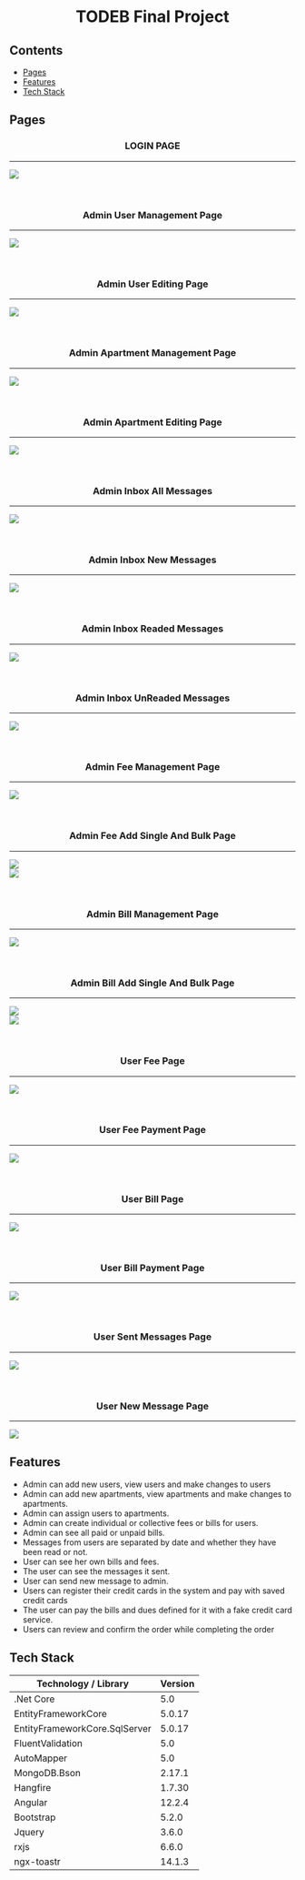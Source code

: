 # <p align="center">TODEB Final Project</p>


## Contents
- [Pages](#pages)
- [Features](#features)
- [Tech Stack](#tech-stack)

## Pages

  <h3 align="center">LOGIN PAGE</h3>
  
  ---   

  ![](https://github.com/uyilmazz/TODEBFinalProject/blob/main/projectImages/login.PNG?raw=true)

  <br>
  
  <h3 align="center">Admin User Management Page</h3>
  
  ---  

  ![](https://github.com/uyilmazz/TODEBFinalProject/blob/main/projectImages/admin-users-management.PNG?raw=true)

  <br>
  
  <h3 align="center">Admin User Editing Page</h3>
  
  ---

  ![](https://github.com/uyilmazz/TODEBFinalProject/blob/main/projectImages/admin-user-edit.PNG?raw=true)

  <br>
  
  <h3 align="center">Admin Apartment Management Page</h3>
  
  ---

  ![](https://github.com/uyilmazz/TODEBFinalProject/blob/main/projectImages/admin-apartments.PNG?raw=true)

  <br>
  
  <h3 align="center">Admin Apartment Editing Page</h3>
  
  ---

  ![](https://github.com/uyilmazz/TODEBFinalProject/blob/main/projectImages/admin-apartment-edit.PNG?raw=true)

  <br>
  
  <h3 align="center">Admin Inbox All Messages</h3>
  
  ---

  ![](https://github.com/uyilmazz/TODEBFinalProject/blob/main/projectImages/admin-inbox-all.PNG?raw=true)

  <br>
  
  <h3 align="center">Admin Inbox New Messages</h3>
  
  ---

  ![](https://github.com/uyilmazz/TODEBFinalProject/blob/main/projectImages/admin-inbox-new.PNG?raw=true)

  <br>
  
  <h3 align="center">Admin Inbox Readed Messages</h3>
  
  ---

  ![](https://github.com/uyilmazz/TODEBFinalProject/blob/main/projectImages/admin-inbox-readed.PNG?raw=true)

  <br>
  
  <h3 align="center">Admin Inbox UnReaded Messages</h3>
  
  ---

  ![](https://github.com/uyilmazz/TODEBFinalProject/blob/main/projectImages/admin-inbox-unreaded.PNG?raw=true)

  <br>
  
  <h3 align="center">Admin Fee Management Page</h3>
  
  ---

  ![](https://github.com/uyilmazz/TODEBFinalProject/blob/main/projectImages/admin-fees.PNG?raw=true)

  <br>
  
  <h3 align="center">Admin Fee Add Single And Bulk Page</h3>
  
  ---

  ![](https://github.com/uyilmazz/TODEBFinalProject/blob/main/projectImages/admin-fee-single-new.PNG?raw=true)
  <br>
  ![](https://github.com/uyilmazz/TODEBFinalProject/blob/main/projectImages/admin-fee-bulk-new.PNG?raw=true)

  <br>
  
  <h3 align="center">Admin Bill Management Page</h3>
  
  ---

  ![](https://github.com/uyilmazz/TODEBFinalProject/blob/main/projectImages/admin-bills.PNG?raw=true)

  <br>
  
  <h3 align="center">Admin Bill Add Single And Bulk Page</h3>
  
  ---

  ![](https://github.com/uyilmazz/TODEBFinalProject/blob/main/projectImages/admin-bills-single-new.PNG?raw=true)
  <br>
  ![](https://github.com/uyilmazz/TODEBFinalProject/blob/main/projectImages/admin-bills-bulk-new.PNG?raw=true)

  <br>
  
  <h3 align="center">User Fee Page</h3>
  
  ---

  ![](https://github.com/uyilmazz/TODEBFinalProject/blob/main/projectImages/user-fee.PNG?raw=true)

  <br>
  
  <h3 align="center">User Fee Payment Page</h3>
  
  ---

  ![](https://github.com/uyilmazz/TODEBFinalProject/blob/main/projectImages/user-fee-payment.PNG?raw=true)

  <br>
  
  <h3 align="center">User Bill Page</h3>
  
  ---

  ![](https://github.com/uyilmazz/TODEBFinalProject/blob/main/projectImages/user-bills-PNG.PNG?raw=true)

  <br>
  
  <h3 align="center">User Bill Payment Page</h3>
  
  ---

  ![](https://github.com/uyilmazz/TODEBFinalProject/blob/main/projectImages/user-bill-pay.PNG?raw=true)

  <br>
  
  <h3 align="center">User Sent Messages Page</h3>
  
  ---

  ![](https://github.com/uyilmazz/TODEBFinalProject/blob/main/projectImages/user-Messages.PNG?raw=true)

  <br>
  
  <h3 align="center">User New Message Page</h3>
  
  ---

  ![](https://github.com/uyilmazz/TODEBFinalProject/blob/main/projectImages/user-new-message.PNG?raw=true)


## Features

+ Admin can add new users, view users and make changes to users
+ Admin can add new apartments, view apartments and make changes to apartments.
+ Admin can assign users to apartments.
+ Admin can create individual or collective fees or bills for users.
+ Admin can see all paid or unpaid bills.
+ Messages from users are separated by date and whether they have been read or not.
+ User can see her own bills and fees.
+ The user can see the messages it sent.
+ User can send new message to admin.
+ Users can register their credit cards in the system and pay with saved credit cards
+ The user can pay the bills and dues defined for it with a fake credit card service.
+ Users can review and confirm the order while completing the order


## Tech Stack
| Technology / Library | Version |
| ------------- | ------------- |
| .Net Core | 5.0 |
| EntityFrameworkCore | 5.0.17 |
| EntityFrameworkCore.SqlServer | 5.0.17 |
| FluentValidation | 5.0 |
| AutoMapper | 5.0 |
| MongoDB.Bson | 2.17.1 |
| Hangfire | 1.7.30 |
| Angular | 12.2.4 |
| Bootstrap | 5.2.0 |
| Jquery | 3.6.0 |
| rxjs | 6.6.0 |
| ngx-toastr | 14.1.3 |
